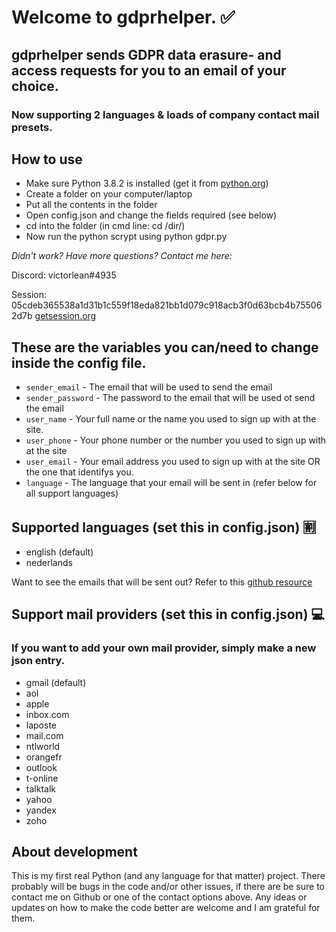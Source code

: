 # Welcome to gdprhelper. :white_check_mark:
## gdprhelper sends GDPR data erasure- and access requests for you to an email of your choice.
### Now supporting 2 languages & loads of company contact mail presets.

How to use
---

* Make sure Python 3.8.2 is installed (get it from [python.org](https://www.python.org/))
* Create a folder on your computer/laptop
* Put all the contents in the folder
* Open config.json and change the fields required (see below)
* cd into the folder (in cmd line: cd /dir/)
* Now run the python scrypt using python gdpr.py

_Didn't work? Have more questions? Contact me here:_

Discord: victorlean#4935

Session: 05cdeb365538a1d31b1c559f18eda821bb1d079c918acb3f0d63bcb4b755062d7b [getsession.org](https://getsession.org/)

These are the variables you can/need to change inside the config file.
---

* `sender_email` - The email that will be used to send the email
* `sender_password` - The password to the email that will be used ot send the email
* `user_name` - Your full name or the name you used to sign up with at the site.
* `user_phone` - Your phone number or the number you used to sign up with at the site
* `user_email` - Your email address you used to sign up with at the site OR the one that identifys you.
* `language` - The language that your email will be sent in (refer below for all support languages)

Supported languages (set this in config.json) :u5272:
---
* english (default)
* nederlands

Want to see the emails that will be sent out? Refer to this [github resource](https://github.com/good-lly/gdpr-documents/tree/master/docs)


Support mail providers (set this in config.json) :computer:
---
### If you want to add your own mail provider, simply make a new json entry.

* gmail (default)
* aol
* apple
* inbox.com
* laposte
* mail.com
* ntlworld
* orangefr
* outlook
* t-online
* talktalk
* yahoo
* yandex
* zoho

About development
---

This is my first real Python (and any language for that matter) project. There probably will be bugs in the code and/or other issues, if there are be sure to contact me on Github or one of the contact options above. Any ideas or updates on how to make the code better are welcome and I am grateful for them.
